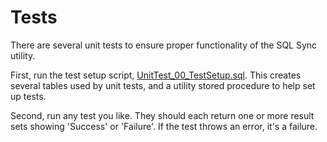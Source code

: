# Tests

There are several unit tests to ensure proper functionality of the SQL Sync utility. 

First, run the test setup script, [UnitTest_00_TestSetup.sql](/tests/UnitTest_00_TestSetup.sql). This creates several tables used by unit tests, and a utility stored procedure to help set up tests.

Second, run any test you like. They should each return one or more result sets showing 'Success' or 'Failure'. If the test throws an error, it's a failure.